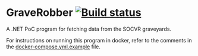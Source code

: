 # GraveRobber [![Build status](https://ci.appveyor.com/api/projects/status/mvxu2d9jk42ypvlk/branch/master?svg=true)](https://ci.appveyor.com/project/ArcticEcho/graverobber/branch/master)

A .NET PoC program for fetching data from the SOCVR graveyards.

For instructions on running this program in docker, refer to the comments in the [docker-compose.yml.example](/docker-compose.yml.example) file.
